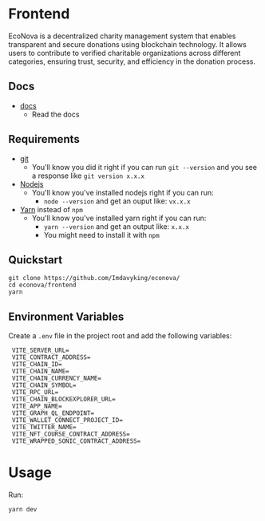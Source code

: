 # Frontend

EcoNova is a decentralized charity management system that enables transparent and secure donations using blockchain technology. It allows users to contribute to verified charitable organizations across different categories, ensuring trust, security, and efficiency in the donation process.

## Docs

- [docs](https://econovadocs.vercel.app/)
  - Read the docs

## Requirements

- [git](https://git-scm.com/book/en/v2/Getting-Started-Installing-Git)
  - You'll know you did it right if you can run `git --version` and you see a response like `git version x.x.x`
- [Nodejs](https://nodejs.org/en/)
  - You'll know you've installed nodejs right if you can run:
    - `node --version` and get an ouput like: `vx.x.x`
- [Yarn](https://classic.yarnpkg.com/lang/en/docs/install/) instead of `npm`
  - You'll know you've installed yarn right if you can run:
    - `yarn --version` and get an output like: `x.x.x`
    - You might need to install it with `npm`

## Quickstart

```
git clone https://github.com/Imdavyking/econova/
cd econova/frontend
yarn
```

## Environment Variables

Create a `.env` file in the project root and add the following variables:

```env
 VITE_SERVER_URL=
 VITE_CONTRACT_ADDRESS=
 VITE_CHAIN_ID=
 VITE_CHAIN_NAME=
 VITE_CHAIN_CURRENCY_NAME=
 VITE_CHAIN_SYMBOL=
 VITE_RPC_URL=
 VITE_CHAIN_BLOCKEXPLORER_URL=
 VITE_APP_NAME=
 VITE_GRAPH_QL_ENDPOINT=
 VITE_WALLET_CONNECT_PROJECT_ID=
 VITE_TWITTER_NAME=
 VITE_NFT_COURSE_CONTRACT_ADDRESS=
 VITE_WRAPPED_SONIC_CONTRACT_ADDRESS=
```

# Usage

Run:

```
yarn dev
```
